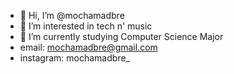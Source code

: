 - 👋 Hi, I’m @mochamadbre
- 👀 I’m interested in tech n' music
- 🌱 I’m currently studying Computer Science Major
- email: mochamadbre@gmail.com
- instagram: mochamadbre_

<!---
mochamadbre/mochamadbre is a ✨ special ✨ repository because its `README.md` (this file) appears on your GitHub profile.
You can click the Preview link to take a look at your changes.
--->
